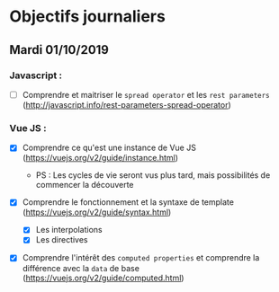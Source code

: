 # Objectifs journaliers

## Mardi 01/10/2019

### Javascript :

  * [ ] Comprendre et maitriser le `spread operator` et les `rest parameters`
    (http://javascript.info/rest-parameters-spread-operator)

### Vue JS : 

  * [x] Comprendre ce qu'est une instance de Vue JS (https://vuejs.org/v2/guide/instance.html)
    * PS : Les cycles de vie seront vus plus tard, mais possibilités de commencer la découverte
  
  * [x] Comprendre le fonctionnement et la syntaxe de template (https://vuejs.org/v2/guide/syntax.html)
    * [x] Les interpolations
    * [x] Les directives

  * [x] Comprendre l'intérêt des `computed properties` et comprendre la
      différence avec la `data` de base
      (https://vuejs.org/v2/guide/computed.html)
